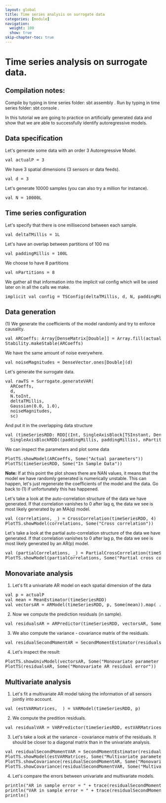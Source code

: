```yaml
---
layout: global
title: Time series analysis on surrogate data
categories: [module]
navigation:
  weight: 100
  show: true
skip-chapter-toc: true
---
```

# Time series analysis on surrogate data.

## Compilation notes:
Compile by typing in time series folder: sbt assembly .
Run by typing in time series folder: sbt console .

In this tutorial we are going to practice on artificially generated data
and show that we are able to successfully identify autoregressive models.

## Data specification

Let's generate some data with an order 3 Autoregressive Model.

<div class="codetabs">
<div data-lang="scala" markdown="1">
<pre class="prettyprint lang-bsh">
val actualP = 3
</pre>
</div>
</div>

We have 3 spatial dimensions (3 sensors or data feeds).
<div class="codetabs">
<div data-lang="scala" markdown="1">
<pre class="prettyprint lang-bsh">
val d = 3
</pre>
</div>
</div>

Let's generate 10000 samples (you can also try a million for instance).
<div class="codetabs">
<div data-lang="scala" markdown="1">
<pre class="prettyprint lang-bsh">
val N = 10000L
</pre>
</div>
</div>

## Time series configuration

Let's specify that there is one millisecond between each sample.
<div class="codetabs">
<div data-lang="scala" markdown="1">
<pre class="prettyprint lang-bsh">
val deltaTMillis = 1L
</pre>
</div>
</div>

Let's have an overlap between partitions of 100 ms
<div class="codetabs">
<div data-lang="scala" markdown="1">
<pre class="prettyprint lang-bsh">
val paddingMillis = 100L
</pre>
</div>
</div>

We choose to have 8 partitions
<div class="codetabs">
<div data-lang="scala" markdown="1">
<pre class="prettyprint lang-bsh">
val nPartitions = 8
</pre>
</div>
</div>

We gather all that information into the implicit val config which will be
used later on in all the calls we make.
<div class="codetabs">
<div data-lang="scala" markdown="1">
<pre class="prettyprint lang-bsh">
implicit val config = TSConfig(deltaTMillis, d, N, paddingMillis.toDouble)
</pre>
</div>
</div>

## Data generation
(1) We generate the coefficients of the model randomly and try to enforce causality.
<div class="codetabs">
<div data-lang="scala" markdown="1">
<pre class="prettyprint lang-bsh">
val ARCoeffs: Array[DenseMatrix[Double]] = Array.fill(actualP){DenseMatrix.rand[Double](d, d) - (DenseMatrix.ones[Double](d, d) * 0.5)}
Stability.makeStable(ARCoeffs)
</pre>
</div>
</div>

We have the same amount of noise everywhere.
<div class="codetabs">
<div data-lang="scala" markdown="1">
<pre class="prettyprint lang-bsh">
val noiseMagnitudes = DenseVector.ones[Double](d)
</pre>
</div>
</div>

Let's generate the surrogate data.
<div class="codetabs">
<div data-lang="scala" markdown="1">
<pre class="prettyprint lang-bsh">
val rawTS = Surrogate.generateVAR(
  ARCoeffs,
  d,
  N.toInt,
  deltaTMillis,
  Gaussian(0.0, 1.0),
  noiseMagnitudes,
  sc)
</pre>
</div>
</div>

And put it in the overlapping data structure
<div class="codetabs">
<div data-lang="scala" markdown="1">
<pre class="prettyprint lang-bsh">
val (timeSeriesRDD: RDD[(Int, SingleAxisBlock[TSInstant, DenseVector[Double]])], _) =
  SingleAxisBlockRDD((paddingMillis, paddingMillis), nPartitions, rawTS)
</pre>
</div>
</div>

We can inspect the parameters and plot some data
<div class="codetabs">
<div data-lang="scala" markdown="1">
<pre class="prettyprint lang-bsh">
PlotTS.showModel(ARCoeffs, Some("Actual parameters"))
PlotTS(timeSeriesRDD, Some("In Sample Data"))
</pre>
</div>
</div>

__Note:__ If at this point the plot shows there are NAN values, it means that the
model we have randomly generated is numerically unstable.
This can happen, let's just regenerate the coefficients of the model and the data.
Go back to (1) if unfortunately this has happened.

Let's take a look at the auto-correlation structure of the data we have
generated. If that correlation vanishes to 0 after lag q, the data we
see is most likely generated by an MA(q) model.
<div class="codetabs">
<div data-lang="scala" markdown="1">
<pre class="prettyprint lang-bsh">
val (correlations, _) = CrossCorrelation(timeSeriesRDD, 4)
PlotTS.showModel(correlations, Some("Cross correlation"))
</pre>
</div>
</div>

Let's take a look at the partial auto-correlation structure of the data we have
generated. If that correlation vanishes to 0 after lag p, the data we
see is most likely generated by an AR(p) model.
<div class="codetabs">
<div data-lang="scala" markdown="1">
<pre class="prettyprint lang-bsh">
val (partialCorrelations, _) = PartialCrossCorrelation(timeSeriesRDD,4)
PlotTS.showModel(partialCorrelations, Some("Partial cross correlation"))
</pre>
</div>
</div>

## Monovariate analysis

1. Let's fit a univariate AR model on each spatial dimension of the data
<div class="codetabs">
<div data-lang="scala" markdown="1">
<pre class="prettyprint lang-bsh">
val p = actualP
val mean = MeanEstimator(timeSeriesRDD)
val vectorsAR = ARModel(timeSeriesRDD, p, Some(mean)).map(_.covariation)
</pre>
</div>
</div>

2. Now we compute the prediction residuals (in sample).
<div class="codetabs">
<div data-lang="scala" markdown="1">
<pre class="prettyprint lang-bsh">
val residualsAR = ARPredictor(timeSeriesRDD, vectorsAR, Some(mean))
</pre>
</div>
</div>

3. We also compute the variance - covariance matrix of the residuals.
<div class="codetabs">
<div data-lang="scala" markdown="1">
<pre class="prettyprint lang-bsh">
val residualSecondMomentAR = SecondMomentEstimator(residualsAR)
</pre>
</div>
</div>

4. Let's inspect the result:
<div class="codetabs">
<div data-lang="scala" markdown="1">
<pre class="prettyprint lang-bsh">
PlotTS.showUnivModel(vectorsAR, Some("Monovariate parameter estimates"))
PlotTS(residualsAR, Some("Monovariate AR residual error"))
</pre>
</div>
</div>

## Multivariate analysis

1. Let's fit a multivariate AR model taking the information of all sensors
jointly into account.
<div class="codetabs">
<div data-lang="scala" markdown="1">
<pre class="prettyprint lang-bsh">
val (estVARMatrices, _) = VARModel(timeSeriesRDD, p)
</pre>
</div>
</div>

2. We compute the predition residuals.
<div class="codetabs">
<div data-lang="scala" markdown="1">
<pre class="prettyprint lang-bsh">
val residualVAR = VARPredictor(timeSeriesRDD, estVARMatrices, Some(mean))
</pre>
</div>
</div>

3. Let's take a look at the variance - covariance matrix of the residuals. It should be closer to a diagonal matrix than in the univariate analysis.
<div class="codetabs">
<div data-lang="scala" markdown="1">
<pre class="prettyprint lang-bsh">
val residualSecondMomentVAR = SecondMomentEstimator(residualVAR)
PlotTS.showModel(estVARMatrices, Some("Multivariate parameter estimates"))
PlotTS.showCovariance(residualSecondMomentAR, Some("Monovariate residual covariance"))
PlotTS.showCovariance(residualSecondMomentVAR, Some("Multivariate residual covariance"))
</pre>
</div>
</div>

4. Let's compare the errors between univariate and multivariate models.
<div class="codetabs">
<div data-lang="scala" markdown="1">
<pre class="prettyprint lang-bsh">
println("AR in sample error = " + trace(residualSecondMomentAR))
println("VAR in sample error = " + trace(residualSecondMomentVAR))
println()
</pre> 
</div>
</div>
